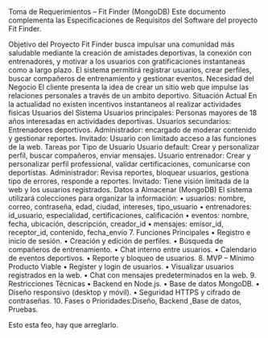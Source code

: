 Toma de Requerimientos – Fit Finder (MongoDB) Este documento complementa las Especificaciones de Requisitos del Software del proyecto Fit Finder.

Objetivo del Proyecto Fit Finder busca impulsar una comunidad más saludable mediante la creación de amistades deportivas, la conexión con entrenadores, y motivar a los usuarios con gratificaciones instantaneas como a largo plazo. El sistema permitirá registrar usuarios, crear perfiles, buscar compañeros de entrenamiento y gestionar eventos.
Necesidad del Negocio El cliente presenta la idea de crear un sitio web que impulse las relaciones personales a través de un ambito deportivo.
Situación Actual En la actualidad no existen incentivos instantaneos al realizar actividades fisicas
Usuarios del Sistema Usuarios principales: Personas mayores de 18 años interesadas en actividades deportivas. Usuarios secundarios: Entrenadores deportivos. Administrador: encargado de moderar contenido y gestionar reportes. Invitado: Usuario con limitado acceso a las funciones de la web.
Tareas por Tipo de Usuario Usuario default: Crear y personalizar perfil, buscar compañeros, enviar mensajes. Usuario entrenador: Crear y personalizar perfil professional, validar certificaciones, comunicarse con deportistas. Administrador: Revisa reportes, bloquear usuarios, gestiona tipo de errores, responde a reportes. Invitado: Tiene visión limitada de la web y los usuarios registrados.
Datos a Almacenar (MongoDB) El sistema utilizará colecciones para organizar la información:
• usuarios: nombre, correo, contraseña, edad, ciudad, intereses, tipo_usuario • entrenadores: id_usuario, especialidad, certificaciones, calificación • eventos: nombre, fecha, ubicación, descripción, creador_id • mensajes: emisor_id, receptor_id, contenido, fecha_envío 7. Funciones Principales • Registro e inicio de sesión. • Creación y edición de perfiles. • Búsqueda de compañeros de entrenamiento. • Chat interno entre usuarios. • Calendario de eventos deportivos. • Reporte y bloqueo de usuarios. 8. MVP – Mínimo Producto Viable • Register y login de usuarios. • Visualizar usuarios registrados en la web. • Chat con mensajes predeterminados en la web. 9. Restricciones Técnicas • Backend en Node.js. • Base de datos MongoDB. • Diseño responsivo (desktop y móvil). • Seguridad HTTPS y cifrado de contraseñas.
10. Fases o Prioridades:Diseño, Backend ,Base de datos, Pruebas.

Esto esta feo, hay que arreglarlo.
